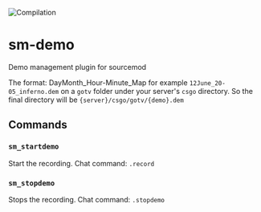 ![Compilation](https://github.com/marqdevx/sm-demo/actions/workflows/sourcemod-compile.yml/badge.svg)

# sm-demo
Demo management plugin for sourcemod

The format: DayMonth_Hour-Minute_Map for example `12June_20-05_inferno.dem` on a `gotv` folder under your server's `csgo` directory.
So the final directory will be `{server}/csgo/gotv/{demo}.dem`

## Commands
### `sm_startdemo`
Start the recording.
Chat command: `.record`

### `sm_stopdemo`
Stops the recording.
Chat command: `.stopdemo`